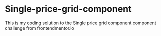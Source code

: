 # Single-price-grid-component
This is my coding solution to the Single price grid component component challenge from frontendmentor.io
